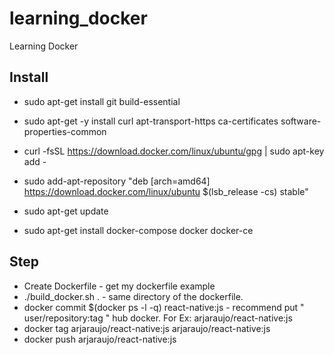 # learning_docker
Learning Docker


## Install
  * sudo apt-get install git build-essential

  * sudo apt-get -y install curl apt-transport-https ca-certificates software-properties-common

  * curl -fsSL https://download.docker.com/linux/ubuntu/gpg | sudo apt-key add -

  * sudo add-apt-repository "deb [arch=amd64] https://download.docker.com/linux/ubuntu $(lsb_release -cs) stable"

  * sudo apt-get update

  * sudo apt-get install docker-compose docker docker-ce



## Step

* Create Dockerfile - get my dockerfile example
* ./build_docker.sh . - same directory of the dockerfile.
* docker commit $(docker ps -l -q) react-native:js - recommend put " user/repository:tag " hub docker. For Ex: arjaraujo/react-native:js
* docker tag arjaraujo/react-native:js arjaraujo/react-native:js
* docker push arjaraujo/react-native:js
